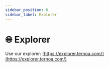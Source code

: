 ```yaml
---
sidebar_position: 6
sidebar_label: Explorer
---
```


#  🌐 Explorer

Use our explorer: [https://explorer.ternoa.com/](https://explorer.ternoa.com/)